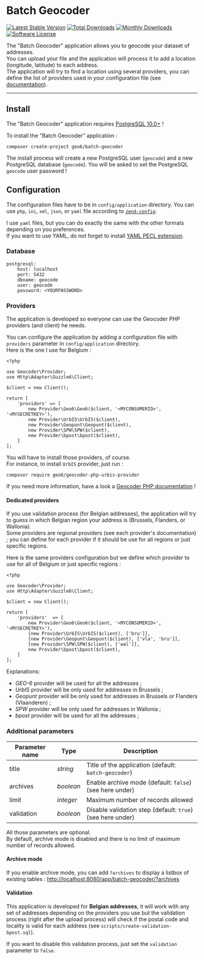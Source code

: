 # Batch Geocoder

[![Latest Stable Version](https://poser.pugx.org/geo6/batch-geocoder/v/stable)](https://packagist.org/packages/geo6/batch-geocoder)
[![Total Downloads](https://poser.pugx.org/geo6/batch-geocoder/downloads)](https://packagist.org/packages/geo6/batch-geocoder)
[![Monthly Downloads](https://poser.pugx.org/geo6/batch-geocoder/d/monthly.png)](https://packagist.org/packages/geo6/batch-geocoder)
[![Software License](https://img.shields.io/badge/license-GPL--3.0-brightgreen.svg)](LICENSE)

The "Batch Geocoder" application allows you to geocode your dataset of addresses.  
You can upload your file and the application will process it to add a location (longitude, latitude) to each address.  
The application will try to find a location using several providers, you can define the list of providers used in your configuration file (see [documentation](https://github.com/geo6/batch-geocoder#providers)).

---

## Install

The "Batch Geocoder" application requires [PostgreSQL 10.0+](https://www.postgresql.org/download/) !

To install the "Batch Geocoder" application :

    composer create-project geo6/batch-geocoder

The install process will create a new PostgreSQL user (`geocode`) and a new PostgreSQL database (`geocode`). You will be asked to set the PostgreSQL `geocode` user password !

## Configuration

The configuration files have to be in `config/application` directory. You can use `php`, `ini`, `xml`, `json`, or `yaml` file according to [`zend-config`](https://docs.zendframework.com/zend-config/reader/).

I use `yaml` files, but you can do exactly the same with the other formats depending on you preferences.  
If you want to use YAML, do not forget to install [YAML PECL extension](http://php.net/manual/en/book.yaml.php).

### Database

    postgresql:
        host: localhost
        port: 5432
        dbname: geocode
        user: geocode
        password: <YOURPASSWORD>

### Providers

The application is developed so everyone can use the Geocoder PHP providers (and client) he needs.

You can configure the application by adding a configuration file with `providers` parameter in `config/application` directory.  
Here is the one I use for Belgium :

    <?php

    use Geocoder\Provider;
    use Http\Adapter\Guzzle6\Client;

    $client = new Client();

    return [
        'providers' => [
            new Provider\Geo6\Geo6($client, '<MYCONSUMERID>', '<MYSECRETKEY>'),
            new Provider\UrbIS\UrbIS($client),
            new Provider\Geopunt\Geopunt($client),
            new Provider\SPW\SPW($client),
            new Provider\bpost\bpost($client),
        ]
    ];

You will have to install those providers, of course.  
For instance, to install `UrbIS` provider, just run :

    composer require geo6/geocoder-php-urbis-provider

If you need more information, have a look a [Geocoder PHP documentation](https://github.com/geocoder-php/Geocoder#geocoder) !

#### Dedicated providers

If you use validation process (for Belgian addresses), the application will try to guess in which Belgian region your address is (Brussels, Flanders, or Wallonia).  
Some providers are regional providers (see each provider's documentation) ; you can define for each provider if it should be use for all regions or just specific regions.

Here is the same providers configuration but we define which provider to use for all of Belgium or just specific regions :

    <?php

    use Geocoder\Provider;
    use Http\Adapter\Guzzle6\Client;

    $client = new Client();

    return [
        'providers'  => [
            new Provider\Geo6\Geo6($client, '<MYCONSUMERID>', '<MYSECRETKEY>'),
            [new Provider\UrbIS\UrbIS($client), ['bru']],
            [new Provider\Geopunt\Geopunt($client), ['vla', 'bru']],
            [new Provider\SPW\SPW($client), ['wal']],
            new Provider\bpost\bpost($client),
        ]
    ];

Explanations:

- *GEO-6* provider will be used for all the addresses ;
- *UrbIS* provider will be only used for addresses in Brussels ;
- *Geopunt* provider will be only used for addresses in Brussels or Flanders (Vlaanderen) ;
- *SPW* provider will be only used for addresses in Wallonia ;
- *bpost* provider will be used for all the addresses ;

### Additional parameters

| Parameter name  | Type      | Description                                                |
|-----------------|-----------|------------------------------------------------------------|
| title           | *string*  | Title of the application (default: `batch-geocoder`)       |
| archives        | *boolean* | Enable archive mode (default: `false`) (see here under)    |
| limit           | *integer* | Maximum number of records allowed                          |
| validation      | *boolean* | Disable validation step (default: `true`) (see here under) |

All those parameters are optional.  
By default, archive mode is disabled and there is no limit of maximum number of records allowed.

#### Archive mode

If you enable archive mode, you can add `?archives` to display a listbox of existing tables : <http://localhost:8080/app/batch-geocoder/?archives>

#### Validation

This application is developed for **Belgian addresses**, it will work with any set of addresses depending on the providers you use
but the validation process (right after the upload process) will check if the postal code and locality is valid for each address
(see `scripts/create-validation-bpost.sql`).

If you want to disable this validation process, just set the `validation` parameter to `false`.
